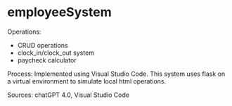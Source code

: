 # employeeSystem
Operations:
- CRUD operations
- clock_in/clock_out system
- paycheck calculator

Process:
Implemented using Visual Studio Code. This system uses flask on a virtual environment to simulate local html operations. 


Sources:
chatGPT 4.0, Visual Studio Code
